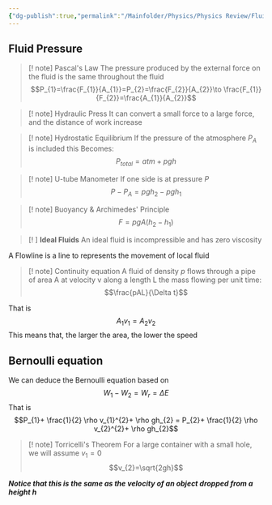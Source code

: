```yaml
---
{"dg-publish":true,"permalink":"/Mainfolder/Physics/Physics Review/Fluid Mechanics/"}
---
```


## Fluid Pressure

>[! note] Pascal's Law
>The pressure produced by the external force on the fluid is the same throughout the fluid
>$$P_{1}=\frac{F_{1}}{A_{1}}=P_{2}=\frac{F_{2}}{A_{2}}\to \frac{F_{1}}{F_{2}}=\frac{A_{1}}{A_{2}}$$


>[! note] Hydraulic Press
>It can convert a small force to a large force, and the distance of work increase

>[! note] Hydrostatic Equilibrium
>If the pressure of the atmosphere $P_{A}$ is included this Becomes:
>$$P_{total}=atm+ pgh$$

>[! note]  U-tube Manometer
>If one side is at pressure $P$
>$$P-P_{A}=p gh_{2}-pgh_{1}$$

>[! note] Buoyancy & Archimedes' Principle
>$$F=pgA(h_{2}-h_{1})$$

>[! ] **Ideal Fluids**
>An ideal fluid is incompressible and has zero viscosity

A Flowline is a line to represents the movement of local fluid


>[! note] Continuity equation
>A fluid of density $p$ flows through a pipe of area A at velocity v along a length L the mass flowing per unit time:$$\frac{pAL}{\Delta t}$$

That is $$A_{1}v_{1}=A_{2}v_{2}$$
This means that, the larger the area, the lower the speed

## Bernoulli equation

We can deduce the Bernoulli equation based on$$W_{1}-W_{2}=W_{r}=\Delta E$$
That is $$P_{1}+ \frac{1}{2} \rho v_{1}^{2}+ \rho gh_{2} = P_{2}+ \frac{1}{2} \rho v_{2}^{2}+ \rho gh_{2}$$
>[! note] Torricelli's Theorem
>For a large container with a small hole, we will assume $v_1=0$ 
>$$v_{2}=\sqrt{2gh}$$

***Notice that this is the same as the velocity of an object dropped from a height $h$***

